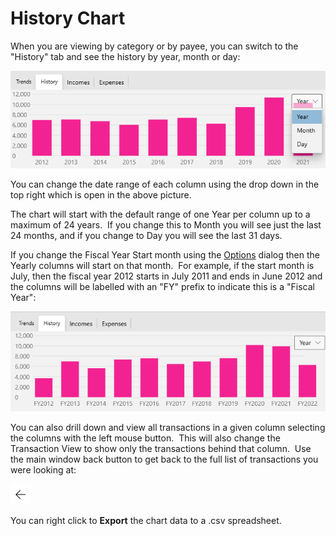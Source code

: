 # History Chart

When you are viewing by category or by payee, you can switch to the "History" tab and see the history by year, month or day:

![](../Images/History%20Chart.png)

You can change the date range of each column using the drop down in the top right which is open in the above picture.

The chart will start with the default range of one Year per column up to a maximum of 24 years.  If you change this to Month you will see just the last 24 months, and if you change to Day you will see the last 31 days.

If you change the Fiscal Year Start month using the [Options](../Basics/Options.md) dialog then the Yearly columns will start on that month.  For example, if the start month is July, then the fiscal year 2012 starts in July 2011 and ends in June 2012 and the columns will be labelled with an "FY" prefix to indicate this is a "Fiscal Year":

![](../Images/History%20Chart1.png)

You can also drill down and view all transactions in a given column selecting the columns with the left mouse button.  This will also change the Transaction View to show only the transactions behind that column.  Use the main window back button to get back to the full list of transactions you were looking at:

![](../Images/History%20Chart2.png)

You can right click to **Export**  the chart data to a .csv spreadsheet.
